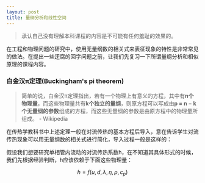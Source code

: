```yaml
---
layout: post
title: 量纲分析和线性空间
---
```


> 承认自己没有理解本科课程的内容是不可能有任何羞耻的效果的。

在工程和物理问题的研究中，使用无量纲数的相关式来表征现象的特性是非常常见的做法。在提出一些迂腐的回字问题之前，让我们先复习一下所谓量纲分析和相似原理的课程内容。

### 白金汉π定理(Buckingham's pi theorem)
> 简单的说，白金汉π定理指出，若有一个物理上有意义的方程，其中有**n个物理量**，而这些物理量共有**k个独立的量纲**，则原方程可以写成由**p = n − k 个无量纲的参数**组成的方程，而这些无量纲的参数是由原方程中的物理量所组成。 - Wikipedia

在传热学教科书中上述定理一般在对流传热的基本方程后导入，意在告诉学生对流传热现象可以用无量纲数的相关式进行简化，导入过程一般是这样的：

假设我们想要研究单相管内流动的对流传热系数h，在不知道其具体形式的时候，我们先根据经验判断，h应该依赖于下面这些物理量：

<span>$$h=f(u,d,\lambda,\eta,\rho,c_p)$$</span>